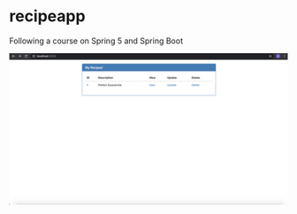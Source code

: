 # recipeapp
Following a course on Spring 5 and Spring Boot

![alt text](https://github.com/geodan89/recipeapp/blob/master/Screenshot%202020-05-06%20at%2021.39.23.png)
